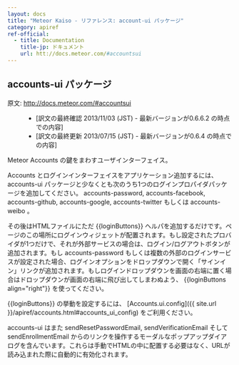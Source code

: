 ```yaml
---
layout: docs
title: "Meteor Kaiso - リファレンス: account-ui パッケージ"
category: apiref
ref-official: 
  - title: Documentation
    title-jp: ドキュメント
    url: htt://docs.meteor.com/#accountsui
---
```


## accounts-ui パッケージ

<dl>
  <dt>原文: <a href="http://docs.meteor.com/#accountsui">http://docs.meteor.com/#accountsui</a><dt>
  <dd>
  <ul>
    <li>[訳文の最終確認 2013/11/03 (JST) - 最新バージョンが0.6.6.2 の時点での内容]</li>
    <li>[訳文の最終更新 2013/07/15 (JST) - 最新バージョンが0.6.4 の時点での内容]</li>
  </ul>
  </dd>
</dl>

Meteor Accounts の鍵をまわすユーザインターフェイス。

Accounts とログインインターフェイスをアプリケーション追加するには、accounts-ui パッケージと少なくとも次のうち1つのログインプロパイダパッケージを追加してください。
accounts-password, accounts-facebook, accounts-github, accounts-google, accounts-twitter もしくは accounts-weibo 。

その後はHTMLファイルにただ \{\{loginButtons\}\} ヘルパを追加するだけです。ページのこの場所にログインウィジェットが配置されます。もし設定されたプロバイダが1つだけで、それが外部サービスの場合は、ログイン/ログアウトボタンが追加されます。もし accounts-password もしくは複数の外部のログインサービスが設定された場合、ログインオプションをドロップダウンで開く「サインイン」リンクが追加されます。もしログインドロップダウンを画面の右端に置く場合はドロップダウンが画面の右端に飛び出してしまわぬよう、 \{\{loginButtons align="right"\}\} を使ってください。

\{\{loginButtons\}\} の挙動を設定するには、 [Accounts.ui.config]({{ site.url }}/apiref/accounts.html#accounts_ui_config) をご利用ください。

accounts-ui はまた sendResetPasswordEmail, sendVerificationEmail そして sendEnrollmentEmail からのリンクを操作するモーダルなポップアップダイアログを含んでいます。これらは手動でHTMLの中に配置する必要はなく、URLが読み込まれた際に自動的に有効化されます。
